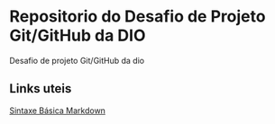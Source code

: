# Repositorio do Desafio de Projeto Git/GitHub da DIO
Desafio de projeto Git/GitHub da dio
## Links uteis  
[Sintaxe Básica Markdown](https://www.markdownguide.org/getting-started/)
